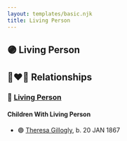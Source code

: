 ```yaml
---
layout: templates/basic.njk
title: Living Person
---
```

## 🟣 Living Person


## 👩‍❤️‍👨 Relationships

### 🔵 [Living Person](/people/5/50418124)

#### Children With Living Person
* 🟣 [Theresa Gillogly](/people/6/67581747), b. 20 JAN 1867